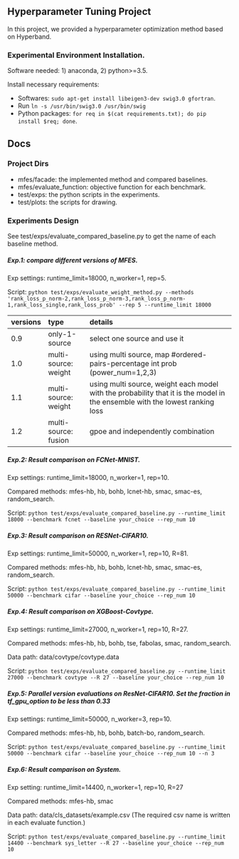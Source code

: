 ## Hyperparameter Tuning Project
In this project, we provided a hyperparameter optimization method based on Hyperband.

### Experimental Environment Installation.
Software needed: 1) anaconda, 2) python>=3.5.

Install necessary requirements:
- Softwares: `sudo apt-get install libeigen3-dev swig3.0 gfortran`.
- Run `ln -s /usr/bin/swig3.0 /usr/bin/swig`
- Python packages: `for req in $(cat requirements.txt); do pip install $req; done`.

## Docs
### Project Dirs
- mfes/facade: the implemented method and compared baselines.
- mfes/evaluate_function: objective function for each benchmark.
- test/exps: the python scripts in the experiments.
- test/plots: the scripts for drawing.

### Experiments Design
See test/exps/evaluate_compared_baseline.py to get the name of each baseline method.

##### Exp.1: compare different versions of MFES.
Exp settings: runtime_limit=18000, n_worker=1, rep=5.

Script: `python test/exps/evaluate_weight_method.py --methods 'rank_loss_p_norm-2,rank_loss_p_norm-3,rank_loss_p_norm-1,rank_loss_single,rank_loss_prob' --rep 5 --runtime_limit 18000`

| versions | type | details |
| :-----| :---- | :---- |
| 0.9 | only-1-source | select one source and use it |
| 1.0 | multi-source: weight | using multi source, map #ordered-pairs-percentage int prob (power_num=1,2,3) |
| 1.1 | multi-source: weight | using multi source, weight each model with the probability that it is the model in the ensemble with the lowest ranking loss |
| 1.2 | multi-source: fusion | gpoe and independently combination |


##### Exp.2: Result comparison on FCNet-MNIST.
Exp settings: runtime_limit=18000, n_worker=1, rep=10.

Compared methods: mfes-hb, hb, bohb, lcnet-hb, smac, smac-es, random_search.

Script: `python test/exps/evaluate_compared_baseline.py --runtime_limit 18000 --benchmark fcnet --baseline your_choice --rep_num 10`


##### Exp.3: Result comparison on RESNet-CIFAR10.
Exp settings: runtime_limit=50000, n_worker=1, rep=10, R=81.

Compared methods: mfes-hb, hb, bohb, lcnet-hb, smac, smac-es, random_search.

Script: `python test/exps/evaluate_compared_baseline.py --runtime_limit 50000 --benchmark cifar --baseline your_choice --rep_num 10`

##### Exp.4: Result comparison on XGBoost-Covtype.
Exp settings: runtime_limit=27000, n_worker=1, rep=10, R=27.

Compared methods: mfes-hb, hb, bohb, tse, fabolas, smac, random_search.

Data path: data/covtype/covtype.data

Script: `python test/exps/evaluate_compared_baseline.py --runtime_limit 27000 --benchmark covtype --R 27 --baseline your_choice --rep_num 10`


##### Exp.5: Parallel version evaluations on ResNet-CIFAR10. Set the fraction in tf_gpu_option to be less than 0.33
Exp settings: runtime_limit=50000, n_worker=3, rep=10.

Compared methods: mfes-hb, hb, bohb, batch-bo, random_search.

Script: `python test/exps/evaluate_compared_baseline.py --runtime_limit 50000 --benchmark cifar --baseline your_choice --rep_num 10 --n 3`

##### Exp.6: Result comparison on System.
Exp setting: runtime_limit=14400, n_worker=1, rep=10, R=27

Compared methods: mfes-hb, smac

Data path: data/cls_datasets/example.csv (The required csv name is written in each evaluate function.)

Script: `python test/exps/evaluate_compared_baseline.py --runtime_limit 14400 --benchmark sys_letter --R 27 --baseline your_choice --rep_num 10`
